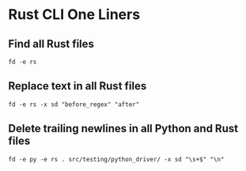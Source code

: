 # Rust CLI One Liners

## Find all Rust files

```
fd -e rs
```

## Replace text in all Rust files

```
fd -e rs -x sd "before_regex" "after"
```

## Delete trailing newlines in all Python and Rust files

```
fd -e py -e rs . src/testing/python_driver/ -x sd "\s+$" "\n"
```
